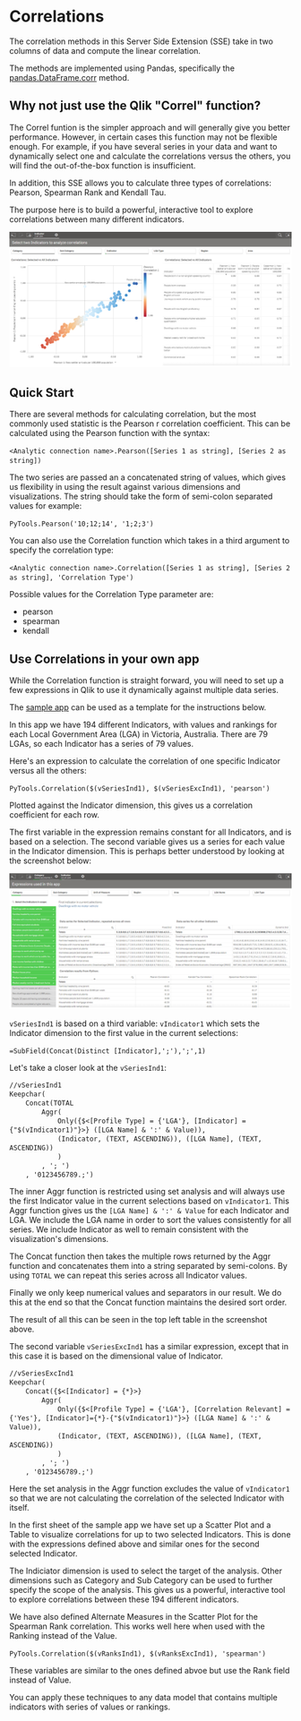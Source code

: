 # Correlations

The correlation methods in this Server Side Extension (SSE) take in two columns of data and compute the linear correlation. 

The methods are implemented using Pandas, specifically the [pandas.DataFrame.corr](https://pandas.pydata.org/pandas-docs/stable/generated/pandas.DataFrame.corr.html) method.

## Why not just use the Qlik "Correl" function?

The Correl funtion is the simpler approach and will generally give you better performance. However, in certain cases this function may not be flexible enough. For example, if you have several series in your data and want to dynamically select one and calculate the correlations versus the others, you will find the out-of-the-box function is insufficient.

In addition, this SSE allows you to calculate three types of correlations: Pearson, Spearman Rank and Kendall Tau. 

The purpose here is to build a powerful, interactive tool to explore correlations between many different indicators.

![Dynamic correlations for 194 Indicators](images/Correlations-00.png)

## Quick Start

There are several methods for calculating correlation, but the most commonly used statistic is the Pearson r correlation coefficient. This can be calculated using the Pearson function with the syntax:

`<Analytic connection name>.Pearson([Series 1 as string], [Series 2 as string])`

The two series are passed an a concatenated string of values, which gives us flexibility in using the result against various dimensions and visualizations. The string should take the form of semi-colon separated values for example:

`PyTools.Pearson('10;12;14', '1;2;3')`

You can also use the Correlation function which takes in a third argument to specify the correlation type:

`<Analytic connection name>.Correlation([Series 1 as string], [Series 2 as string], 'Correlation Type')`

Possible values for the Correlation Type parameter are: 
- pearson
- spearman
- kendall

## Use Correlations in your own app

While the Correlation function is straight forward, you will need to set up a few expressions in Qlik to use it dynamically against multiple data series.

The [sample app](Sample_App_Correlations.qvf) can be used as a template for the instructions below.

In this app we have 194 different Indicators, with values and rankings for each Local Government Area (LGA) in Victoria, Australia. There are 79 LGAs, so each Indicator has a series of 79 values. 

Here's an expression to calculate the correlation of one specific Indicator versus all the others:

`PyTools.Correlation($(vSeriesInd1), $(vSeriesExcInd1), 'pearson')`

Plotted against the Indicator dimension, this gives us a correlation coefficient for each row.

The first variable in the expression remains constant for all Indicators, and is based on a selection. The second variable gives us a series for each value in the Indicator dimension. This is perhaps better understood by looking at the screenshot below:

![Steps to get to the correlation](images/Correlations-01.png)

`vSeriesInd1` is based on a third variable: `vIndicator1` which sets the Indicator dimension to the first value in the current selections:

`=SubField(Concat(Distinct [Indicator],';'),';',1)`

Let's take a closer look at the `vSeriesInd1`:

```
//vSeriesInd1
Keepchar(
	Concat(TOTAL
		Aggr(
		    Only({$<[Profile Type] = {'LGA'}, [Indicator] = {"$(vIndicator1)"}>} ([LGA Name] & ':' & Value)), 
		    (Indicator, (TEXT, ASCENDING)), ([LGA Name], (TEXT, ASCENDING))
		    ) 
		, '; ')
	, '0123456789.;')
```

The inner Aggr function is restricted using set analysis and will always use the first Indicator value in the current selections based on `vIndicator1`. This Aggr function gives us the `[LGA Name] & ':' & Value` for each Indicator and LGA. We include the LGA name in order to sort the values consistently for all series. We include Indicator as well to remain consistent with the visualization's dimensions.

The Concat function then takes the multiple rows returned by the Aggr function and concatenates them into a string separated by semi-colons. By using `TOTAL` we can repeat this series across all Indicator values.

Finally we only keep numerical values and separators in our result. We do this at the end so that the Concat function maintains the desired sort order.

The result of all this can be seen in the top left table in the screenshot above.

The second variable `vSeriesExcInd1` has a similar expression, except that in this case it is based on the dimensional value of Indicator. 

```
//vSeriesExcInd1
Keepchar(
	Concat({$<[Indicator] = {*}>}
		Aggr(
		    Only({$<[Profile Type] = {'LGA'}, [Correlation Relevant] = {'Yes'}, [Indicator]={*}-{"$(vIndicator1)"}>} ([LGA Name] & ':' & Value)), 
		    (Indicator, (TEXT, ASCENDING)), ([LGA Name], (TEXT, ASCENDING))
		    ) 
		, '; ')
    , '0123456789.;')
```

Here the set analysis in the Aggr function excludes the value of `vIndicator1` so that we are not calculating the correlation of the selected Indicator with itself. 

In the first sheet of the sample app we have set up a Scatter Plot and a Table to visualize correlations for up to two selected Indicators. This is done with the expressions defined above and similar ones for the second selected Indicator. 

The Indiciator dimension is used to select the target of the analysis. Other dimensions such as Category and Sub Category can be used to further specify the scope of the analysis. This gives us a powerful, interactive tool to explore correlations between these 194 different indicators.

We have also defined Alternate Measures in the Scatter Plot for the Spearman Rank correlation. This works well here when used with the Ranking instead of the Value.

`PyTools.Correlation($(vRanksInd1), $(vRanksExcInd1), 'spearman')`

These variables are similar to the ones defined abvoe but use the Rank field instead of Value. 

You can apply these techniques to any data model that contains multiple indicators with series of values or rankings.
